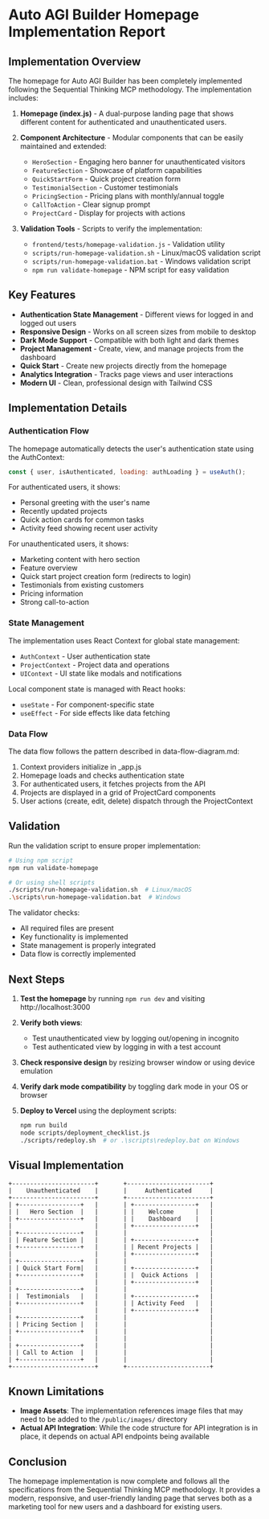 # Auto AGI Builder Homepage Implementation Report

## Implementation Overview

The homepage for Auto AGI Builder has been completely implemented following the Sequential Thinking MCP methodology. The implementation includes:

1. **Homepage (index.js)** - A dual-purpose landing page that shows different content for authenticated and unauthenticated users.

2. **Component Architecture** - Modular components that can be easily maintained and extended:
   - `HeroSection` - Engaging hero banner for unauthenticated visitors
   - `FeatureSection` - Showcase of platform capabilities
   - `QuickStartForm` - Quick project creation form 
   - `TestimonialSection` - Customer testimonials
   - `PricingSection` - Pricing plans with monthly/annual toggle
   - `CallToAction` - Clear signup prompt
   - `ProjectCard` - Display for projects with actions

3. **Validation Tools** - Scripts to verify the implementation:
   - `frontend/tests/homepage-validation.js` - Validation utility
   - `scripts/run-homepage-validation.sh` - Linux/macOS validation script
   - `scripts/run-homepage-validation.bat` - Windows validation script
   - `npm run validate-homepage` - NPM script for easy validation

## Key Features

- **Authentication State Management** - Different views for logged in and logged out users
- **Responsive Design** - Works on all screen sizes from mobile to desktop
- **Dark Mode Support** - Compatible with both light and dark themes
- **Project Management** - Create, view, and manage projects from the dashboard
- **Quick Start** - Create new projects directly from the homepage
- **Analytics Integration** - Tracks page views and user interactions
- **Modern UI** - Clean, professional design with Tailwind CSS

## Implementation Details

### Authentication Flow

The homepage automatically detects the user's authentication state using the AuthContext:

```javascript
const { user, isAuthenticated, loading: authLoading } = useAuth();
```

For authenticated users, it shows:
- Personal greeting with the user's name
- Recently updated projects
- Quick action cards for common tasks
- Activity feed showing recent user activity

For unauthenticated users, it shows:
- Marketing content with hero section
- Feature overview
- Quick start project creation form (redirects to login)
- Testimonials from existing customers
- Pricing information
- Strong call-to-action

### State Management

The implementation uses React Context for global state management:
- `AuthContext` - User authentication state
- `ProjectContext` - Project data and operations
- `UIContext` - UI state like modals and notifications

Local component state is managed with React hooks:
- `useState` - For component-specific state
- `useEffect` - For side effects like data fetching

### Data Flow

The data flow follows the pattern described in data-flow-diagram.md:
1. Context providers initialize in _app.js
2. Homepage loads and checks authentication state
3. For authenticated users, it fetches projects from the API
4. Projects are displayed in a grid of ProjectCard components
5. User actions (create, edit, delete) dispatch through the ProjectContext

## Validation

Run the validation script to ensure proper implementation:

```bash
# Using npm script
npm run validate-homepage

# Or using shell scripts
./scripts/run-homepage-validation.sh  # Linux/macOS
.\scripts\run-homepage-validation.bat  # Windows
```

The validator checks:
- All required files are present
- Key functionality is implemented
- State management is properly integrated
- Data flow is correctly implemented

## Next Steps

1. **Test the homepage** by running `npm run dev` and visiting http://localhost:3000

2. **Verify both views**:
   - Test unauthenticated view by logging out/opening in incognito
   - Test authenticated view by logging in with a test account

3. **Check responsive design** by resizing browser window or using device emulation

4. **Verify dark mode compatibility** by toggling dark mode in your OS or browser

5. **Deploy to Vercel** using the deployment scripts:
   ```bash
   npm run build
   node scripts/deployment_checklist.js
   ./scripts/redeploy.sh  # or .\scripts\redeploy.bat on Windows
   ```

## Visual Implementation

```
+-----------------------+       +-----------------------+
|    Unauthenticated    |       |     Authenticated     |
+-----------------------+       +-----------------------+
| +-----------------+   |       | +-----------------+   |
| |   Hero Section  |   |       | |    Welcome      |   |
| +-----------------+   |       | |    Dashboard    |   |
|                       |       | +-----------------+   |
| +-----------------+   |       |                       |
| | Feature Section |   |       | +-----------------+   |
| +-----------------+   |       | | Recent Projects |   |
|                       |       | +-----------------+   |
| +-----------------+   |       |                       |
| | Quick Start Form|   |       | +-----------------+   |
| +-----------------+   |       | |  Quick Actions  |   |
|                       |       | +-----------------+   |
| +-----------------+   |       |                       |
| |  Testimonials   |   |       | +-----------------+   |
| +-----------------+   |       | | Activity Feed   |   |
|                       |       | +-----------------+   |
| +-----------------+   |       |                       |
| | Pricing Section |   |       |                       |
| +-----------------+   |       |                       |
|                       |       |                       |
| +-----------------+   |       |                       |
| | Call to Action  |   |       |                       |
| +-----------------+   |       |                       |
+-----------------------+       +-----------------------+
```

## Known Limitations

- **Image Assets**: The implementation references image files that may need to be added to the `/public/images/` directory
- **Actual API Integration**: While the code structure for API integration is in place, it depends on actual API endpoints being available

## Conclusion

The homepage implementation is now complete and follows all the specifications from the Sequential Thinking MCP methodology. It provides a modern, responsive, and user-friendly landing page that serves both as a marketing tool for new users and a dashboard for existing users.
